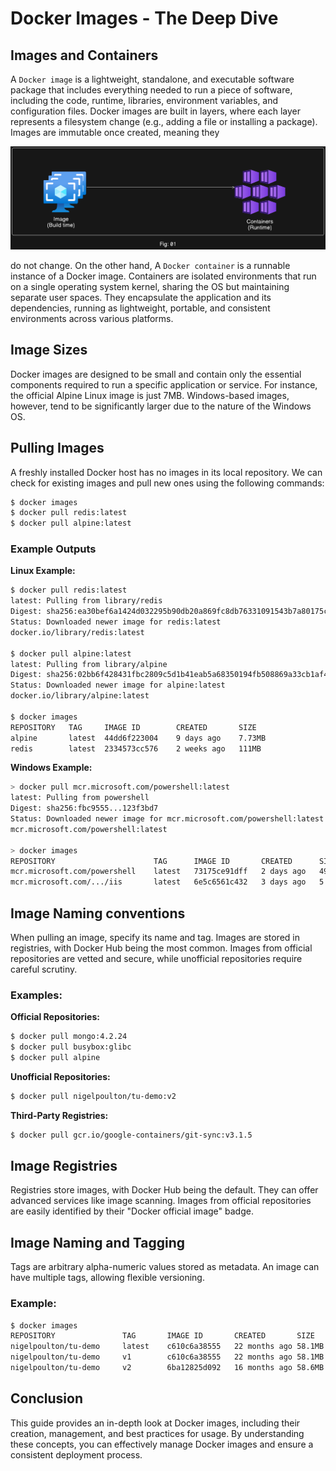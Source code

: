 # Docker Images - The Deep Dive

## Images and Containers
A `Docker image` is a lightweight, standalone, and executable software package that includes everything needed to run a piece of software, including the code, runtime, libraries, environment variables, and configuration files. Docker images are built in layers, where each layer represents a filesystem change (e.g., adding a file or installing a package). Images are immutable once created, meaning they

![](./images/image.png)

do not change. On the other hand, A `Docker container` is a runnable instance of a Docker image. Containers are isolated environments that run on a single operating system kernel, sharing the OS but maintaining separate user spaces. They encapsulate the application and its dependencies, running as lightweight, portable, and consistent environments across various platforms.

## Image Sizes
Docker images are designed to be small and contain only the essential components required to run a specific application or service. For instance, the official Alpine Linux image is just 7MB. Windows-based images, however, tend to be significantly larger due to the nature of the Windows OS.

## Pulling Images
A freshly installed Docker host has no images in its local repository. We can check for existing images and pull new ones using the following commands:

```sh
$ docker images
$ docker pull redis:latest
$ docker pull alpine:latest
```

### Example Outputs
**Linux Example:**

```sh
$ docker pull redis:latest
latest: Pulling from library/redis
Digest: sha256:ea30bef6a1424d032295b90db20a869fc8db76331091543b7a80175cede7d887
Status: Downloaded newer image for redis:latest
docker.io/library/redis:latest

$ docker pull alpine:latest
latest: Pulling from library/alpine
Digest: sha256:02bb6f428431fbc2809c5d1b41eab5a68350194fb508869a33cb1af4444c9b11
Status: Downloaded newer image for alpine:latest
docker.io/library/alpine:latest

$ docker images
REPOSITORY   TAG     IMAGE ID        CREATED       SIZE
alpine       latest  44dd6f223004    9 days ago    7.73MB 
redis        latest  2334573cc576    2 weeks ago   111MB
```

**Windows Example:**

```sh
> docker pull mcr.microsoft.com/powershell:latest
latest: Pulling from powershell
Digest: sha256:fbc9555...123f3bd7
Status: Downloaded newer image for mcr.microsoft.com/powershell:latest
mcr.microsoft.com/powershell:latest

> docker images
REPOSITORY                      TAG      IMAGE ID       CREATED      SIZE
mcr.microsoft.com/powershell    latest   73175ce91dff   2 days ago   495MB
mcr.microsoft.com/.../iis       latest   6e5c6561c432   3 days ago   5.05GB
```

## Image Naming conventions
When pulling an image, specify its name and tag. Images are stored in registries, with Docker Hub being the most common. Images from official repositories are vetted and secure, while unofficial repositories require careful scrutiny.

### Examples:
**Official Repositories:**

```sh
$ docker pull mongo:4.2.24
$ docker pull busybox:glibc
$ docker pull alpine
```

**Unofficial Repositories:**

```sh
$ docker pull nigelpoulton/tu-demo:v2
```

**Third-Party Registries:**

```sh
$ docker pull gcr.io/google-containers/git-sync:v3.1.5
```

## Image Registries
Registries store images, with Docker Hub being the default. They can offer advanced services like image scanning. Images from official repositories are easily identified by their "Docker official image" badge.

## Image Naming and Tagging
Tags are arbitrary alpha-numeric values stored as metadata. An image can have multiple tags, allowing flexible versioning.

### Example:

```sh
$ docker images
REPOSITORY               TAG       IMAGE ID       CREATED       SIZE
nigelpoulton/tu-demo     latest    c610c6a38555   22 months ago 58.1MB
nigelpoulton/tu-demo     v1        c610c6a38555   22 months ago 58.1MB
nigelpoulton/tu-demo     v2        6ba12825d092   16 months ago 58.6MB
```

## Conclusion
This guide provides an in-depth look at Docker images, including their creation, management, and best practices for usage. By understanding these concepts, you can effectively manage Docker images and ensure a consistent deployment process.